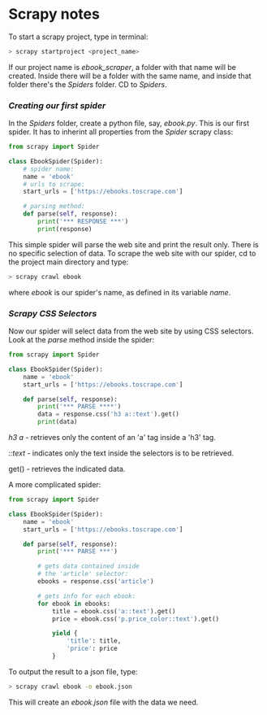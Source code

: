 # Scrapy notes

To start a scrapy project, type in terminal:
```sh
> scrapy startproject <project_name>
```
If our project name is *ebook_scraper*, a folder with that name will be created. Inside there will be a folder with the same name, and inside that folder there's the *Spiders* folder. CD to *Spiders*.

### *Creating our first spider*

In the *Spiders* folder, create a python file, say, *ebook.py*. This is our first spider. It has to inherint all properties from the *Spider* scrapy class:
```py
from scrapy import Spider

class EbookSpider(Spider):
    # spider name:
    name = 'ebook'
    # urls to scrape:
    start_urls = ['https://ebooks.toscrape.com']

    # parsing method:
    def parse(self, response):
        print('*** RESPONSE ***')
        print(response)
```
This simple spider will parse the web site and print the result only. There is no specific selection of data. To scrape the web site with our spider, cd to the project main directory and type:
```sh
> scrapy crawl ebook
```
where *ebook* is our spider's name, as defined in its variable *name*.


### *Scrapy CSS Selectors*
Now our spider will select data from the web site by using CSS selectors. Look at the *parse* method inside the spider:
```py
from scrapy import Spider

class EbookSpider(Spider):
    name = 'ebook'
    start_urls = ['https://ebooks.toscrape.com']

    def parse(self, response):
        print('*** PARSE ****')
        data = response.css('h3 a::text').get()
        print(data)
```
*h3 a* - retrieves only the content of an 'a' tag inside a 'h3' tag.

*::text* - indicates only the text inside the selectors is to be retrieved.

get() - retrieves the indicated data.

A more complicated spider:
```py
from scrapy import Spider

class EbookSpider(Spider):
    name = 'ebook'
    start_urls = ['https://ebooks.toscrape.com']

    def parse(self, response):
        print('*** PARSE ***')

        # gets data contained inside
        # the 'article' selector:
        ebooks = response.css('article')

        # gets info for each ebook:
        for ebook in ebooks:
            title = ebook.css('a::text').get()
            price = ebook.css('p.price_color::text').get()

            yield {
                'title': title,
                'price': price
            }
```
To output the result to a json file, type:
```sh
> scrapy crawl ebook -o ebook.json
```
This will create an *ebook.json* file with the data we need.
